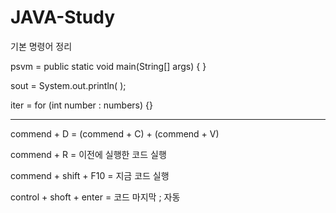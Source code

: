 # JAVA-Study

기본 명령어 정리

psvm = public static void main(String[] args) { }

sout = System.out.println( );

iter = for (int number : numbers) {}
_____________________________________________________

commend + D = (commend + C) + (commend + V)

commend + R = 이전에 실행한 코드 실행

commend + shift + F10 = 지금 코드 실행

control + shoft + enter = 코드 마지막 ; 자동
